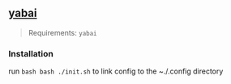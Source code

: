 ## [yabai](https://github.com/koekeishiya/yabai)

> Requirements: `yabai`

### Installation

run `bash bash ./init.sh` to link config to the ~./.config directory
